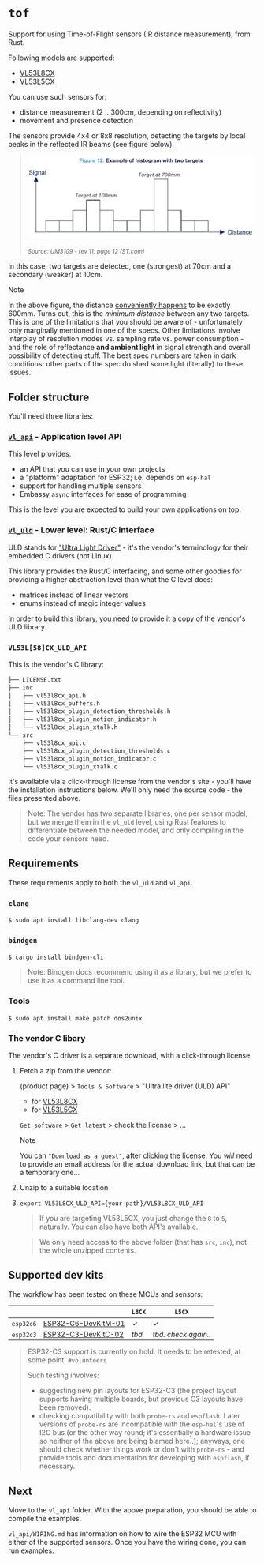 # `tof`

Support for using Time-of-Flight sensors (IR distance measurement), from Rust.

Following models are supported:

- [VL53L8CX](https://www.st.com/en/imaging-and-photonics-solutions/vl53l8cx.html)
- [VL53L5CX](https://www.st.com/en/imaging-and-photonics-solutions/vl53l5cx.html)

You can use such sensors for:

- distance measurement (2 &#8229; 300cm, depending on reflectivity)
- movement and presence detection

The sensors provide 4x4 or 8x8 resolution, detecting the targets by local peaks in the reflected IR beams (see figure below).

>![](.images/multiple_targets.png)
>
><small>*Source: UM3109 - rev 11; page 12 (ST.com)*</small>

In this case, two targets are detected, one (strongest) at 70cm and a secondary (weaker) at 10cm.

>[!NOTE]
>
>In the above figure, the distance <u>conveniently happens</u> to be exactly 600mm. Turns out, this is the *minimum distance* between any two targets. This is one of the limitations that you should be aware of - unfortunately only marginally mentioned in one of the specs. Other limitations involve interplay of resolution modes vs. sampling rate vs. power consumption - and the role of reflectance **and ambient light** in signal strength and overall possibility of detecting stuff. The best spec numbers are taken in dark conditions; other parts of the spec do shed some light (literally) to these issues.

<!-- #hidden
We should take the time, some week, to study these features in depth and make e.g. an interactive web page that you can use to see, whether your case would fall within the possibilities of the sensor.
-->

## Folder structure

You'll need three libraries:

### [`vl_api`](vl_api/README.md) - Application level API

This level provides:

- an API that you can use in your own projects
- a "platform" adaptation for ESP32; i.e. depends on `esp-hal`
- support for handling multiple sensors
- Embassy `async` interfaces for ease of programming

This is the level you are expected to build your own applications on top.


### [`vl_uld`](vl_uld/README.md) - Lower level: Rust/C interface

ULD stands for ["Ultra Light Driver"](https://www.st.com/en/embedded-software/stsw-img023.html) - it's the vendor's terminology for their embedded C drivers (not Linux).

This library provides the Rust/C interfacing, and some other goodies for providing a higher abstraction level than what the C level does:

- matrices instead of linear vectors
- enums instead of magic integer values

In order to build this library, you need to provide it a copy of the vendor's ULD library.

### `VL53L[58]CX_ULD_API`

This is the vendor's C library:

```
├── LICENSE.txt
├── inc
│   ├── vl53l8cx_api.h
│   ├── vl53l8cx_buffers.h
│   ├── vl53l8cx_plugin_detection_thresholds.h
│   ├── vl53l8cx_plugin_motion_indicator.h
│   └── vl53l8cx_plugin_xtalk.h
└── src
    ├── vl53l8cx_api.c
    ├── vl53l8cx_plugin_detection_thresholds.c
    ├── vl53l8cx_plugin_motion_indicator.c
    └── vl53l8cx_plugin_xtalk.c
```    

It's available via a click-through license from the vendor's site - you'll have the installation instructions below. We'll only need the source code - the files presented above.

>Note: The vendor has two separate libraries, one per sensor model, but we merge them in the `vl_uld` level, using Rust features to differentiate between the needed model, and only compiling in the code your sensors need.

## Requirements

These requirements apply to both the `vl_uld` and `vl_api`.

### `clang`

```
$ sudo apt install libclang-dev clang
```

### `bindgen`

```
$ cargo install bindgen-cli
```

<!-- author's note:
`bindgen` is available also via `apt`, but the version seems to lag behind (perhaps is special for the Linux kernel use; don't know). At the time, `cargo install` is 0.71.1 while `apt show bindgen` gives:
>Version: 0.66.1-4
-->

>Note: Bindgen docs recommend using it as a library, but we prefer to use it as a command line tool.

<!-- Developed with:
$ clang --version
Ubuntu clang version 18.1.3 (1ubuntu1)
[...]

$ bindgen --version
bindgen 0.72.0
-->

### Tools

```
$ sudo apt install make patch dos2unix
```


### The vendor C libary

The vendor's C driver is a separate download, with a click-through license.

1. Fetch a zip from the vendor:

	(product page) > `Tools & Software` > "Ultra lite driver (ULD) API"

	- for [VL53L8CX](https://www.st.com/en/embedded-software/stsw-img040.html)
	- for [VL53L5CX](https://www.st.com/en/embedded-software/stsw-img023.html) 

	`Get software` > `Get latest` > check the license > ...

	>[!NOTE]
	>You can `"Download as a guest"`, after clicking the license. You *will* need to provide an email address for the actual download link, but that can be a temporary one...

2. Unzip to a suitable location

3. `export VL53L8CX_ULD_API={your-path}/VL53L8CX_ULD_API`

	>If you are targeting VL53L5CX, you just change the `8` to `5`, naturally. You can also have both API's available.

	<p />
	
	>We only need access to the above folder (that has `src`, `inc`), not the whole unzipped contents.

## Supported dev kits

The workflow has been tested on these MCUs and sensors:

|||`L8CX`|`L5CX`|
|---|---|---|---|
|`esp32c6`|[ESP32-C6-DevKitM-01](https://docs.espressif.com/projects/esp-dev-kits/en/latest/esp32c6/esp32-c6-devkitm-1/user_guide.html)|&check;|&check;|
|`esp32c3`|[ESP32-C3-DevKitC-02](https://docs.espressif.com/projects/esp-idf/en/stable/esp32c3/hw-reference/esp32c3/user-guide-devkitc-02.html)|*tbd.*|*tbd. check again..*|

>ESP32-C3 support is currently on hold. It needs to be retested, at some point. `#volunteers` 
>
>Such testing involves:
>
>- suggesting new pin layouts for ESP32-C3 (the project layout supports having multiple boards, but previous C3 layouts have been removed).
>- checking compatibility with both `probe-rs` and `espflash`. Later versions of `probe-rs` are incompatible with the `esp-hal`'s use of I2C bus (or the other way round; it's essentially a hardware issue so neither of the above are being blamed here..); anyways, one should check whether things work or don't with `probe-rs` - and provide tools and documentation for developing with `espflash`, if necessary.


## Next

Move to the `vl_api` folder. With the above preparation, you should be able to compile the examples.

`vl_api/WIRING.md` has information on how to wire the ESP32 MCU with either of the supported sensors. Once you have the wiring done, you can run examples.


